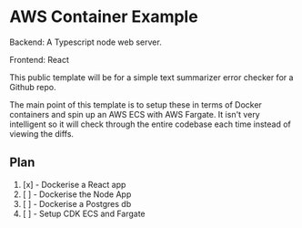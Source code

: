 # AWS Container Example

Backend:
A Typescript node web server.

Frontend:
React

This public template will be for a simple text summarizer error checker for a Github repo.

The main point of this template is to setup these in terms of Docker containers and spin up an AWS ECS with AWS Fargate. It isn't very intelligent so it will check through the entire codebase each time instead of viewing the diffs.

## Plan

1. [x] - Dockerise a React app
2. [ ] - Dockerise the Node App
3. [ ] - Dockerise a Postgres db
4. [ ] - Setup CDK ECS and Fargate
